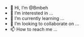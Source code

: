 - 👋 Hi, I’m @Bmbeh
- 👀 I’m interested in ...
- 🌱 I’m currently learning ...
- 💞️ I’m looking to collaborate on ...
- 📫 How to reach me ...

<!---
Bmbeh/Bmbeh is a ✨ special ✨ repository because its `README.md` (this file) appears on your GitHub profile.
You can click the Preview link to take a look at your changes.
--->
